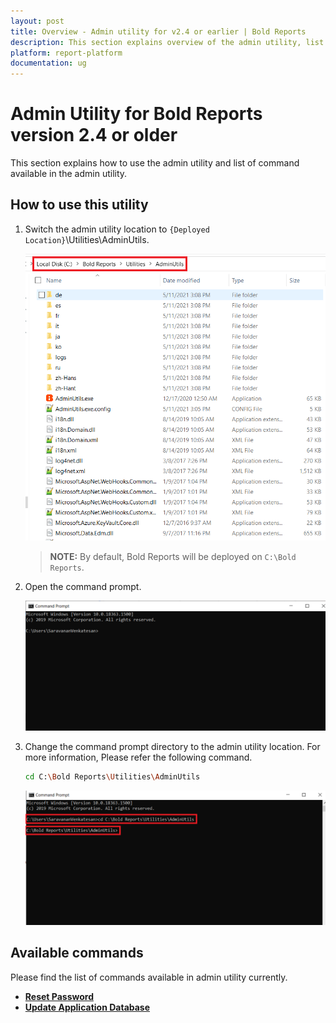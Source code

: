 ```yaml
---
layout: post
title: Overview - Admin utility for v2.4 or earlier | Bold Reports
description: This section explains overview of the admin utility, list of available commands, and how to use those commands in the admin utility of v2.4 or earlier.
platform: report-platform
documentation: ug
---
```


# Admin Utility for Bold Reports version 2.4 or older

This section explains how to use the admin utility and list of command available in the admin utility.

## How to use this utility

1. Switch the admin utility location to `{Deployed Location}`\Utilities\AdminUtils.

   ![folder](/static/assets/on-premise/images/tenant-management/admin-utility/folder.png)

   > **NOTE:** By default, Bold Reports will be deployed on `C:\Bold Reports`.

2. Open the command prompt.

   ![cmd-window](/static/assets/on-premise/images/tenant-management/admin-utility/cmdpmpt.png)

3. Change the command prompt directory to the admin utility location. For more information, Please refer the following command.
   ```sh
   cd C:\Bold Reports\Utilities\AdminUtils
   ```
   ![utils-cmd](/static/assets/on-premise/images/tenant-management/admin-utility/displaycmd.png)

## Available commands

Please find the list of commands available in admin utility currently.
* [**Reset Password**](./../v2.4-or-older/reset-password/)
* [**Update Application Database**](./../v2.4-or-older/reset-application-database/)
